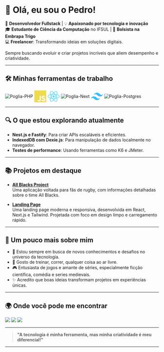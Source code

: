 # 👋 Olá, eu sou o Pedro!  

🚀 **Desenvolvedor Fullstack** | 💡 **Apaixonado por tecnologia e inovação**  
🎓 **Estudante de Ciência da Computação** no IFSUL | 💼 **Bolsista na Embrapa Trigo**  
💻 **Freelancer**: Transformando ideias em soluções digitais.  

Sempre buscando evoluir e criar projetos incríveis que aliem desempenho e criatividade.  

---

## 🛠️ **Minhas ferramentas de trabalho**  
<div style="display: inline_block">
  <img align="center" alt="Poglia-PHP" height="40" width="40" src="https://cdn.jsdelivr.net/gh/devicons/devicon/icons/php/php-plain.svg" />
  <img align="center" alt="Poglia-Js" height="40" width="40" src="https://raw.githubusercontent.com/devicons/devicon/master/icons/javascript/javascript-plain.svg">
  <img align="center" alt="Poglia-React" height="40" width="40" src="https://raw.githubusercontent.com/devicons/devicon/master/icons/react/react-original.svg">
  <img align="center" alt="Poglia-Next" height="40" width="40" src="https://cdn.jsdelivr.net/gh/devicons/devicon/icons/nextjs/nextjs-original.svg">
  <img align="center" alt="Poglia-Tailwind" height="40" width="40" src="https://raw.githubusercontent.com/devicons/devicon/master/icons/tailwindcss/tailwindcss-original.svg">
  <img align="center" alt="Poglia-Postgres" height="40" width="40" src="https://cdn.jsdelivr.net/gh/devicons/devicon/icons/postgresql/postgresql-original.svg" />
</div>

---

## 🔍 **O que estou explorando atualmente**
- **Nest.js e Fastify**: Para criar APIs escaláveis e eficientes.
- **IndexedDB com Dexie.js**: Para manipulação de dados localmente no navegador.
- **Testes de performance**: Usando ferramentas como K6 e JMeter.

---

## 📚 **Projetos em destaque**
- **[All Blacks Project](https://github.com/Poglia/allblacksproject)**  
  Uma aplicação voltada para fãs de rugby, com informações detalhadas sobre o time All Blacks.

- **[Landing Page](https://landing-page-next-react-tailwind.vercel.app/)**  
  Uma landing page moderna e responsiva, desenvolvida em React, Next.js e Tailwind. Projetada com foco em design limpo e carregamento rápido.

---

## 🌟 **Um pouco mais sobre mim**
- 🎯 Estou sempre em busca de novos conhecimentos e desafios no universo da tecnologia.  
- 💪 Gosto de treinar, correr, qualquer coisa ao ar livre.  
- 🎮 Entusiasta de jogos e amante de séries, especialmente ficção científica, comédia e series medievais.  
- ✨ Acredito que boas ideias transformam projetos em experiências únicas.  

---

## 🌍 **Onde você pode me encontrar**
<div>
  <a href="https://www.linkedin.com/in/pedropoglia" target="_blank"><img src="https://img.shields.io/badge/-LinkedIn-%230077B5?style=for-the-badge&logo=linkedin&logoColor=white" target="_blank"></a>
  <a href="https://instagram.com/pedropoglia" target="_blank"><img src="https://img.shields.io/badge/-Instagram-%23E4405F?style=for-the-badge&logo=instagram&logoColor=white" target="_blank"></a>
  <a href="mailto:pedrofpoglia@outlook.com" target="_blank"><img src="https://img.shields.io/badge/-Outlook-0078D4?style=for-the-badge&logo=microsoft-outlook&logoColor=white" target="_blank"></a>
</div>

---

> **"A tecnologia é minha ferramenta, mas minha criatividade é meu diferencial!"**

---
